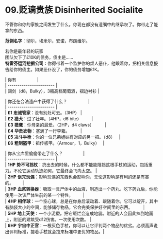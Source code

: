 # 09.贬谪贵族 Disinherited Socialite  
不管你和你的家族之间发生了什么，你现在都没有遗嘱中的继承权了。你带走了能拿的东西。  
  
**范例名字**：彻尔，埃米尔，安诺，布朗维尔。  
  
若你是最年轻的玩家  
团队欠下了£10K的债务，债主是……  
**特雷芬运河挖掘公司**：你得带着一个监护你的烦人恶仆，他跟着你，把相关信息报告给你的债主。如果恶仆没了，你的债务增加£1K。  
  
| 你有                 |  
| ------------------------ |  
| 阔剑（d8，Bulky），3瓶高档葡萄酒，褶边衬衫 |  
  
| 你还在合法遗产中获得了什么？                 |  
| ------------------------ |  
| **£1** **忠诚管家**：没有别处可去。（3HP） |  
| **£2** **猎犬**：过了壮年。（4HP，d6 bite）         |  
| **£3** **猎鹰**：你母亲的最爱。（2HP，d4 claws）         |  
| **£4** **华贵衣物**：塞满了一行李箱。         |  
| **£5** **决斗手枪**：你的一位兄弟姐妹有对应的另一把。（d8）   |  
| **£6** **粗制盔甲**：祖传板甲。（Armour，1，Bulky）   |  
  
| 你从宝库里偷偷带走了什么？                 |  
| ------------------------ |  
| **1HP** **势不可挡杖**：扔出去的时候，什么都不能能阻挡这根手杖的运动，包括重力。不论它运动轨迹如何，它最终会飞向太空。 |  
| **2HP** **诅咒玩偶**：影响玩偶的东西也会影响你，无论这影响是有利的还是有害的。        |  
| **3HP** **血浆转换器**：吸取一具尸体中的血液，制造出一个药丸。吃下药丸后，你能使用一次该尸体生前的某一个特性。        |  
| **4HP** **相伴球**：一个空心球，总是在你身后滚动着、跟随着你。它可以绽开，其中有脑袋大小的空间，能够储存物品。它会完美保护好空间里的东西。         |  
| **5HP** **地上天使**：一个小泥塑。把它砸烂会造成地震。附近的人会因此摔到地面上，附近的建筑受d12伤害。一次使用次数。 |  
| **6HP** **宇宙中正官**：一根灰色手杖，你可以让它评判两个物品的优劣。必须高声说出评判标准，接着手杖就会拉来标准中更优的物品。|